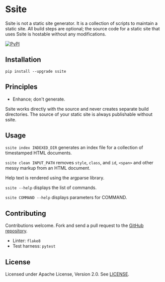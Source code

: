 # Ssite

Ssite is not a static site generator. It is a collection of scripts to
maintain a static site. All build steps are optional; the source code for a
static site that uses Ssite is hostable without any modifications.

[![PyPI](https://img.shields.io/pypi/v/ssite.svg)](https://pypi.org/project/ssite/)

## Installation

```
pip install --upgrade ssite
```

## Principles

* Enhance; don't generate.

Ssite works directly with the source and never creates separate build
directories. The source of your static site is always publishable without
ssite.

## Usage

`ssite index INDEXED_DIR` generates an index file for a collection of
timestamped HTML documents.

`ssite clean INPUT_PATH` removes `style`, `class`, and `id`, `<span>` and
other messy markup from an HTML document.

Help text is rendered using the argparse library.

`ssite --help` displays the list of commands.

`ssite COMMAND --help` displays parameters for COMMAND.

## Contributing

Contributions welcome. Fork and send a pull request to the [GitHub
repository](https://github.com/tswast/ssite).

* Linter: `flake8`
* Test harness: `pytest`

## License

Licensed under Apache License, Version 2.0. See
[LICENSE](https://github.com/tswast/ssite/blob/master/LICENSE).
